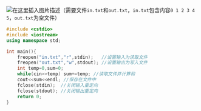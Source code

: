 ![在这里插入图片描述](https://pic.2ge.org/cdn/?url=https://img-blog.csdnimg.cn/img_convert/1474f379dd299757cfd7be14caf322b2.png)（需要文件`in.txt`和`out.txt`，`in.txt`包含内容`0 1 2 3 4 5`，`out.txt`为空文件）
```cpp
#include <cstdio>
#include <iostream> 
using namespace std;

int main(){
	freopen("in.txt","r",stdin);   //设置输入为读取文件 
	freopen("out.txt","w",stdout); //设置输出为写入文件 
	int temp=0,sum=0;
	while(cin>>temp) sum+=temp; //读取文件并计算和 
	cout<<sum<<endl; //保存在文件中 
	fclose(stdin);  //关闭输入重定向
	fclose(stdout); //关闭输出重定向
	return 0;
} 
```

